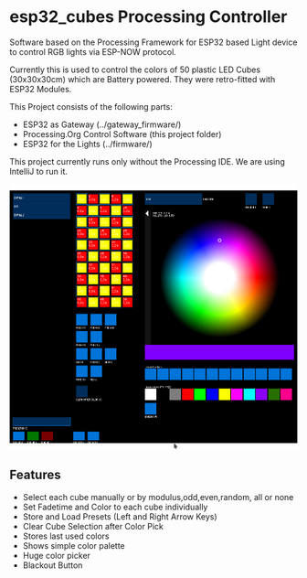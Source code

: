 # esp32_cubes Processing Controller

Software based on the Processing Framework for ESP32 based Light device to control RGB lights
via ESP-NOW protocol.

Currently this is used to control the colors of 50 plastic LED Cubes (30x30x30cm)
which are Battery powered. They were retro-fitted with ESP32 Modules.

This Project consists of the following parts:

 * ESP32 as Gateway (../gateway_firmware/)
 * Processing.Org Control Software (this project folder)
 * ESP32 for the Lights (../firmware/) 
 
This project currently runs only without the Processing IDE. We are using IntelliJ to
run it.


![Screenshot of the Software](../doc/processing.png)


## Features

 * Select each cube manually or by modulus,odd,even,random, all or none
 * Set Fadetime and Color to each cube individually
 * Store and Load Presets (Left and Right Arrow Keys)
 * Clear Cube Selection after Color Pick
 * Stores last used colors
 * Shows simple color palette
 * Huge color picker
 * Blackout Button